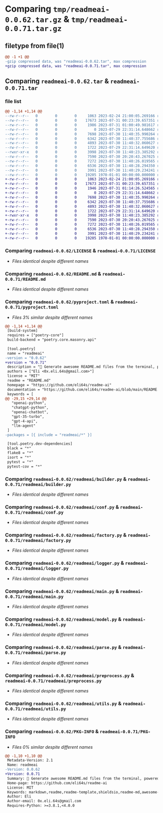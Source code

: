 # Comparing `tmp/readmeai-0.0.62.tar.gz` & `tmp/readmeai-0.0.71.tar.gz`

## filetype from file(1)

```diff
@@ -1 +1 @@
-gzip compressed data, was "readmeai-0.0.62.tar", max compression
+gzip compressed data, was "readmeai-0.0.71.tar", max compression
```

## Comparing `readmeai-0.0.62.tar` & `readmeai-0.0.71.tar`

### file list

```diff
@@ -1,14 +1,14 @@
--rw-r--r--   0        0        0     1063 2023-02-24 21:00:05.269166 readmeai-0.0.62/LICENSE
--rw-r--r--   0        0        0    17673 2023-07-31 00:23:39.657351 readmeai-0.0.62/README.md
--rw-r--r--   0        0        0     1986 2023-07-31 01:00:49.981617 readmeai-0.0.62/pyproject.toml
--rw-r--r--   0        0        0        0 2023-07-29 22:31:14.648662 readmeai-0.0.62/readmeai/__init__.py
--rw-r--r--   0        0        0     7698 2023-07-30 11:40:35.990264 readmeai-0.0.62/readmeai/builder.py
--rw-r--r--   0        0        0     6342 2023-07-30 11:40:37.755686 readmeai-0.0.62/readmeai/conf.py
--rw-r--r--   0        0        0     4893 2023-07-30 11:40:32.060627 readmeai-0.0.62/readmeai/factory.py
--rw-r--r--   0        0        0     1722 2023-07-29 22:31:14.649620 readmeai-0.0.62/readmeai/logger.py
--rwxr-xr-x   0        0        0     3998 2023-07-30 11:40:23.385292 readmeai-0.0.62/readmeai/main.py
--rw-r--r--   0        0        0     7590 2023-07-30 20:20:43.267025 readmeai-0.0.62/readmeai/model.py
--rw-r--r--   0        0        0     7272 2023-07-30 11:40:26.019565 readmeai-0.0.62/readmeai/parse.py
--rw-r--r--   0        0        0     6536 2023-07-30 11:40:28.294350 readmeai-0.0.62/readmeai/preprocess.py
--rw-r--r--   0        0        0     3991 2023-07-30 11:40:29.234241 readmeai-0.0.62/readmeai/utils.py
--rw-r--r--   0        0        0    19205 1970-01-01 00:00:00.000000 readmeai-0.0.62/PKG-INFO
+-rw-r--r--   0        0        0     1063 2023-02-24 21:00:05.269166 readmeai-0.0.71/LICENSE
+-rw-r--r--   0        0        0    17673 2023-07-31 00:23:39.657351 readmeai-0.0.71/README.md
+-rw-r--r--   0        0        0     1946 2023-07-31 01:14:26.524565 readmeai-0.0.71/pyproject.toml
+-rw-r--r--   0        0        0        0 2023-07-29 22:31:14.648662 readmeai-0.0.71/readmeai/__init__.py
+-rw-r--r--   0        0        0     7698 2023-07-30 11:40:35.990264 readmeai-0.0.71/readmeai/builder.py
+-rw-r--r--   0        0        0     6342 2023-07-30 11:40:37.755686 readmeai-0.0.71/readmeai/conf.py
+-rw-r--r--   0        0        0     4893 2023-07-30 11:40:32.060627 readmeai-0.0.71/readmeai/factory.py
+-rw-r--r--   0        0        0     1722 2023-07-29 22:31:14.649620 readmeai-0.0.71/readmeai/logger.py
+-rwxr-xr-x   0        0        0     3998 2023-07-30 11:40:23.385292 readmeai-0.0.71/readmeai/main.py
+-rw-r--r--   0        0        0     7590 2023-07-30 20:20:43.267025 readmeai-0.0.71/readmeai/model.py
+-rw-r--r--   0        0        0     7272 2023-07-30 11:40:26.019565 readmeai-0.0.71/readmeai/parse.py
+-rw-r--r--   0        0        0     6536 2023-07-30 11:40:28.294350 readmeai-0.0.71/readmeai/preprocess.py
+-rw-r--r--   0        0        0     3991 2023-07-30 11:40:29.234241 readmeai-0.0.71/readmeai/utils.py
+-rw-r--r--   0        0        0    19205 1970-01-01 00:00:00.000000 readmeai-0.0.71/PKG-INFO
```

### Comparing `readmeai-0.0.62/LICENSE` & `readmeai-0.0.71/LICENSE`

 * *Files identical despite different names*

### Comparing `readmeai-0.0.62/README.md` & `readmeai-0.0.71/README.md`

 * *Files identical despite different names*

### Comparing `readmeai-0.0.62/pyproject.toml` & `readmeai-0.0.71/pyproject.toml`

 * *Files 3% similar despite different names*

```diff
@@ -1,14 +1,14 @@
 [build-system]
 requires = ["poetry-core"]
 build-backend = "poetry.core.masonry.api"
 
 [tool.poetry]
 name = "readmeai"
-version = "0.0.62"
+version = "0.0.71"
 description = "🚀 Generate awesome README.md files from the terminal, powered by OpenAI's GPT language model APIs 💫"
 authors = ["Eli <0x.eli.64s@gmail.com>"]
 license = "MIT"
 readme = "README.md"
 homepage = "https://github.com/eli64s/readme-ai"
 documentation = "https://github.com/eli64s/readme-ai/blob/main/README.md"
 keywords = [
@@ -29,15 +29,14 @@
   "openai-python",
   "chatgpt-python",
   "openai-chatbot",
   "gpt-35-turbo",
   "gpt-4-api",
   "llm-agent"
 ]
-packages = [{ include = "readmeai/*" }]
 
 [tool.poetry.dev-dependencies]
 black = "*"
 flake8 = "*"
 isort = "*"
 pytest = "*"
 pytest-cov = "*"
```

### Comparing `readmeai-0.0.62/readmeai/builder.py` & `readmeai-0.0.71/readmeai/builder.py`

 * *Files identical despite different names*

### Comparing `readmeai-0.0.62/readmeai/conf.py` & `readmeai-0.0.71/readmeai/conf.py`

 * *Files identical despite different names*

### Comparing `readmeai-0.0.62/readmeai/factory.py` & `readmeai-0.0.71/readmeai/factory.py`

 * *Files identical despite different names*

### Comparing `readmeai-0.0.62/readmeai/logger.py` & `readmeai-0.0.71/readmeai/logger.py`

 * *Files identical despite different names*

### Comparing `readmeai-0.0.62/readmeai/main.py` & `readmeai-0.0.71/readmeai/main.py`

 * *Files identical despite different names*

### Comparing `readmeai-0.0.62/readmeai/model.py` & `readmeai-0.0.71/readmeai/model.py`

 * *Files identical despite different names*

### Comparing `readmeai-0.0.62/readmeai/parse.py` & `readmeai-0.0.71/readmeai/parse.py`

 * *Files identical despite different names*

### Comparing `readmeai-0.0.62/readmeai/preprocess.py` & `readmeai-0.0.71/readmeai/preprocess.py`

 * *Files identical despite different names*

### Comparing `readmeai-0.0.62/readmeai/utils.py` & `readmeai-0.0.71/readmeai/utils.py`

 * *Files identical despite different names*

### Comparing `readmeai-0.0.62/PKG-INFO` & `readmeai-0.0.71/PKG-INFO`

 * *Files 0% similar despite different names*

```diff
@@ -1,10 +1,10 @@
 Metadata-Version: 2.1
 Name: readmeai
-Version: 0.0.62
+Version: 0.0.71
 Summary: 🚀 Generate awesome README.md files from the terminal, powered by OpenAI's GPT language model APIs 💫
 Home-page: https://github.com/eli64s/readme-ai
 License: MIT
 Keywords: markdown,readme,readme-template,shieldsio,readme-md,awesome-readme,readme-generator,gpt-3,openai-api,automated-readme,auto-readme,gpt-4,llms,awesome-chatgpt,openai-python,chatgpt-python,openai-chatbot,gpt-35-turbo,gpt-4-api,llm-agent
 Author: Eli
 Author-email: 0x.eli.64s@gmail.com
 Requires-Python: >=3.8.1,<4.0.0
```

